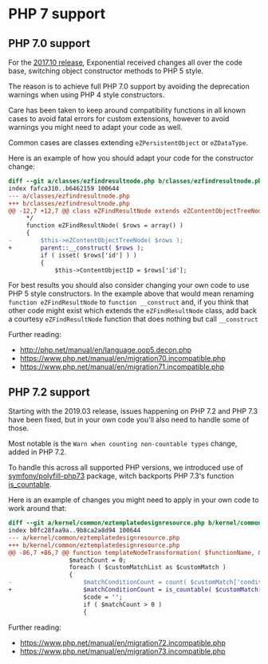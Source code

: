 # PHP 7 support

## PHP 7.0 support

For the [2017.10 release](https://github.com/ezsystems/exponential-legacy/releases/tag/v2017.10.0),
Exponential received changes all over the code base, switching object constructor methods to PHP 5 style.

The reason is to achieve full PHP 7.0 support by avoiding the deprecation warnings when using PHP 4
style constructors.

Care has been taken to keep around compatibility functions in all known cases to avoid fatal errors
for custom extensions, however to avoid warnings you might need to adapt your code as well.

Common cases are classes extending `eZPersistentObject` or `eZDataType`.

Here is an example of how you should adapt your code for the constructor change:

```diff
diff --git a/classes/ezfindresultnode.php b/classes/ezfindresultnode.php
index fafca310..b6462159 100644
--- a/classes/ezfindresultnode.php
+++ b/classes/ezfindresultnode.php
@@ -12,7 +12,7 @@ class eZFindResultNode extends eZContentObjectTreeNode
     */
     function eZFindResultNode( $rows = array() )
     {
-        $this->eZContentObjectTreeNode( $rows );
+        parent::__construct( $rows );
         if ( isset( $rows['id'] ) )
         {
             $this->ContentObjectID = $rows['id'];
```

For best results you should also consider changing your own code to use PHP 5 style constructors.
In the example above that would mean renaming `function eZFindResultNode` to `function __construct` and,
if you think that other code might exist which extends the `eZFindResultNode` class, add back a courtesy 
`eZFindResultNode` function that does nothing but call `__construct`

Further reading:
- http://php.net/manual/en/language.oop5.decon.php
- https://www.php.net/manual/en/migration70.incompatible.php
- https://www.php.net/manual/en/migration71.incompatible.php

## PHP 7.2 support

Starting with the 2019.03 release, issues happening on PHP 7.2 and PHP 7.3 have been fixed, but in your own code you'll
also need to handle some of those.

Most notable is the `Warn when counting non-countable types` change, added in PHP 7.2.

To handle this across all supported PHP versions, we introduced use of [symfony/polyfill-php73](https://github.com/symfony/polyfill-php73)
package, witch backports PHP 7.3's function [is_countable](https://www.php.net/is_countable).

Here is an example of changes you might need to apply in your own code to work around that:

```diff
diff --git a/kernel/common/eztemplatedesignresource.php b/kernel/common/eztemplatedesignresource.php
index b0fc28faa9a..9b8ca2a8d94 100644
--- a/kernel/common/eztemplatedesignresource.php
+++ b/kernel/common/eztemplatedesignresource.php
@@ -86,7 +86,7 @@ function templateNodeTransformation( $functionName, &$node,
                 $matchCount = 0;
                 foreach ( $customMatchList as $customMatch )
                 {
-                    $matchConditionCount = count( $customMatch['conditions'] );
+                    $matchConditionCount = is_countable( $customMatch['conditions'] ) ? count( $customMatch['conditions'] ) : 0;
                     $code = '';
                     if ( $matchCount > 0 )
                     {
```

Further reading:
- https://www.php.net/manual/en/migration72.incompatible.php
- https://www.php.net/manual/en/migration73.incompatible.php
